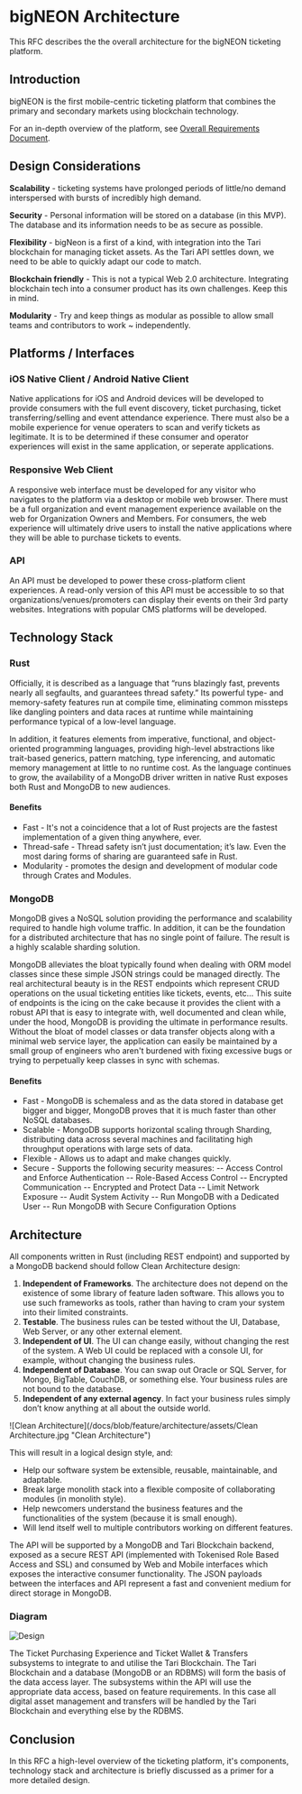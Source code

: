 

# bigNEON Architecture

This RFC describes the the overall architecture for the bigNEON ticketing platform.

## Introduction

bigNEON is the first mobile-centric ticketing platform that combines the primary and secondary markets using blockchain technology.

For an in-depth overview of the platform, see [Overall Requirements Document](https://github.com/big-neon/docs/blob/master/overview.md).

## Design Considerations

**Scalability** - ticketing systems have prolonged periods of little/no demand interspersed with bursts of incredibly high demand.

**Security** - Personal information will be stored on a database (in this MVP). The database and its information needs to be as secure as possible.

**Flexibility** - bigNeon is a first of a kind, with integration into the Tari blockchain for managing ticket assets. As the Tari API settles down, we need to be able to quickly adapt our code to match.

**Blockchain friendly** - This is not a typical Web 2.0 architecture. Integrating blockchain tech into a consumer product has its own challenges. Keep this in mind.

**Modularity** - Try and keep things as modular as possible to allow small teams and contributors to work ~ independently.

## Platforms / Interfaces

### iOS Native Client / Android Native Client

Native applications for iOS and Android devices will be developed to provide consumers with the full event discovery, ticket purchasing, ticket transferring/selling and event attendance experience. There must also be a mobile experience for venue operaters to scan and verify tickets as legitimate. It is to be determined if these consumer and operator experiences will exist in the same application, or seperate applications.

### Responsive Web Client

A responsive web interface must be developed for any visitor who navigates to the platform via a desktop or mobile web browser. There must be a full organization and event management experience available on the web for Organization Owners and Members. For consumers, the web experience will ultimately drive users to install the native applications where they will be able to purchase tickets to events.

### API

An API must be developed to power these cross-platform client experiences. A read-only version of this API must be accessible to so that organizations/venues/promoters can display their events on their 3rd party websites. Integrations with popular CMS platforms will be developed.

## Technology Stack

### Rust

Officially, it is described as a language that “runs blazingly fast, prevents nearly all segfaults, and guarantees thread safety.” Its powerful type- and memory-safety features run at compile time, eliminating common missteps like dangling pointers and data races at runtime while maintaining performance typical of a low-level language.

In addition, it features elements from imperative, functional, and object-oriented programming languages, providing high-level abstractions like trait-based generics, pattern matching, type inferencing, and automatic memory management at little to no runtime cost. As the language continues to grow, the availability of a MongoDB driver written in native Rust exposes both Rust and MongoDB to new audiences.

#### Benefits

 - Fast - It's not a coincidence that a lot of Rust projects are the fastest implementation of a given thing anywhere, ever.
 - Thread-safe - Thread safety isn’t just documentation; it’s law. Even the most daring forms of sharing are guaranteed safe in Rust.
 - Modularity - promotes the design and development of modular code through Crates and Modules.

### MongoDB

MongoDB gives a NoSQL solution providing the performance and scalability required to handle high volume traffic. In addition, it can be the foundation for a distributed architecture that has no single point of failure. The result is a highly scalable sharding solution.

MongoDB alleviates the bloat typically found when dealing with ORM model classes since these simple JSON strings could be managed directly. The real architectural beauty is in the REST endpoints which represent CRUD operations on the usual ticketing entities like tickets, events, etc… This suite of endpoints is the icing on the cake because it provides the client with a robust API that is easy to integrate with, well documented and clean while, under the hood, MongoDB is providing the ultimate in performance results.  Without the bloat of model classes or data transfer objects along with a minimal web service layer, the application can easily be maintained by a small group of engineers who aren't burdened with fixing excessive bugs or trying to perpetually keep classes in sync with schemas.

#### Benefits

 - Fast - MongoDB is schemaless and as the data stored in database get bigger and bigger, MongoDB proves that it is much faster than other NoSQL databases.
 - Scalable - MongoDB supports horizontal scaling through Sharding, distributing data across several machines and facilitating high throughput operations with large sets of data.
 - Flexible - Allows us to adapt and make changes quickly.
 - Secure - Supports the following security measures:
 -- Access Control and Enforce Authentication
 -- Role-Based Access Control
 -- Encrypted Communication
 -- Encrypted and Protect Data
 -- Limit Network Exposure
 -- Audit System Activity
 -- Run MongoDB with a Dedicated User
 -- Run MongoDB with Secure Configuration Options

## Architecture

All components written in Rust (including REST endpoint) and supported by a MongoDB backend should follow Clean Architecture design:

 1. **Independent of Frameworks**. The architecture does not depend on the existence of some library of feature laden software. This allows you to use such frameworks as tools, rather than having to cram your system into their limited constraints.
 2. **Testable**. The business rules can be tested without the UI, Database, Web Server, or any other external element.
 3. **Independent of UI**. The UI can change easily, without changing the rest of the system. A Web UI could be replaced with a console UI, for example, without changing the business rules.
 4. **Independent of Database**. You can swap out Oracle or SQL Server, for Mongo, BigTable, CouchDB, or something else. Your business rules are not bound to the database.
 5. **Independent of any external agency**. In fact your business rules simply don’t know anything at all about the outside world.

![Clean Architecture](/docs/blob/feature/architecture/assets/Clean Architecture.jpg "Clean Architecture")

This will result in a logical design style, and:
- Help our software system be extensible, reusable, maintainable, and adaptable.
- Break large monolith stack into a flexible composite of collaborating modules (in monolith style).
- Help newcomers understand the business features and the functionalities of the system (because it is small enough).
- Will lend itself well to multiple contributors working on different features.

The API will be supported by a MongoDB and Tari Blockchain backend, exposed as a secure REST API (implemented with Tokenised Role Based Access and SSL) and consumed by Web and Mobile interfaces which exposes the interactive consumer functionality. The JSON payloads between the interfaces and API represent a fast and convenient medium for direct storage in MongoDB.

### Diagram

![Design](/docs/blob/feature/architecture/assets/Design.png "Design")

The Ticket Purchasing Experience and Ticket Wallet & Transfers subsystems to integrate to and utilise the Tari Blockchain. The Tari Blockchain and a database (MongoDB or an RDBMS) will form the basis of the data access layer. The subsystems within the API will use the appropriate data access, based on feature requirements. In this case all digital asset management and transfers will be handled by the Tari Blockchain and everything else by the RDBMS.

## Conclusion

In this RFC a high-level overview of the ticketing platform, it's components, technology stack and architecture is briefly discussed as a primer for a more detailed design.